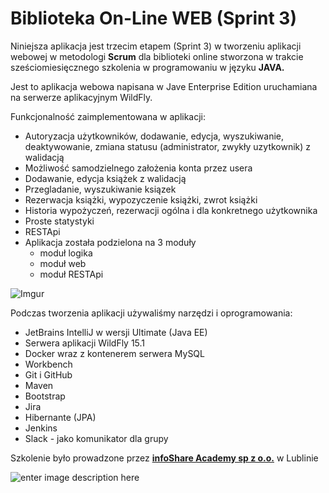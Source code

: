 # Biblioteka On-Line WEB (Sprint 3) 

Niniejsza aplikacja jest trzecim etapem (Sprint 3) w tworzeniu aplikacji webowej w metodologi **Scrum** dla biblioteki online stworzona w trakcie sześciomiesięcznego szkolenia w programowaniu w języku **JAVA.**

Jest to aplikacja webowa napisana w Jave Enterprise Edition uruchamiana na serwerze aplikacyjnym WildFly.

Funkcjonalność zaimplementowana w aplikacji:
- Autoryzacja użytkowników, dodawanie, edycja, wyszukiwanie, deaktywowanie, zmiana statusu 
(administrator, zwykły uzytkownik) z walidacją
 - Możliwość samodzielnego założenia konta przez usera
 - Dodawanie, edycja książek z walidacją
 - Przegladanie, wyszukiwanie ksiązek
 - Rezerwacja książki, wypozyczenie książki, zwrot książki
 - Historia wypożyczeń, rezerwacji ogólna i dla konkretnego użytkownika
 - Proste statystyki
 - RESTApi
 - Aplikacja została podzielona na 3 moduły 
   - moduł logika
   - moduł web
   - moduł RESTApi
 
 ![Imgur](https://i.imgur.com/uKmR1XJ.png)
 
 Podczas tworzenia aplikacji używaliśmy narzędzi i oprogramowania:
 - JetBrains IntelliJ w wersji Ultimate (Java EE)
 - Serwera aplikacji WildFly 15.1
 - Docker wraz z kontenerem serwera MySQL
 - Workbench
 - Git i GitHub
 - Maven
 - Bootstrap
 - Jira
 - Hibernante (JPA)
 - Jenkins
 - Slack - jako komunikator dla grupy

Szkolenie było prowadzone przez **[infoShare Academy sp z o.o.](https://infoshareacademy.com/)** w Lublinie

![enter image description here](https://infoshareacademy.com/wp-content/themes/InfoShare/dist/img/svg/logo.svg)
